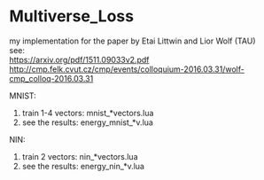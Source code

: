 # Multiverse_Loss
my implementation for the paper by Etai Littwin and Lior Wolf (TAU) <br>
see: <br>
https://arxiv.org/pdf/1511.09033v2.pdf <br>
http://cmp.felk.cvut.cz/cmp/events/colloquium-2016.03.31/wolf-cmp_colloq-2016.03.31 <br>

MNIST:
1. train 1-4 vectors: mnist_*vectors.lua
2. see the results: energy_mnist_*v.lua

NIN:
1. train 2 vectors: nin_*vectors.lua
2. see the results: energy_nin_*v.lua
